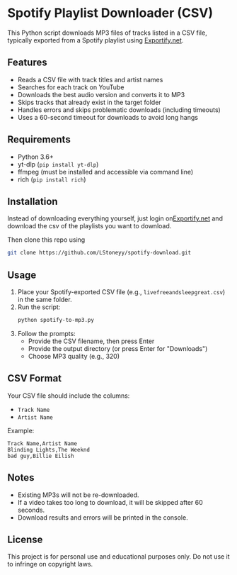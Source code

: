 # Spotify Playlist Downloader (CSV)

This Python script downloads MP3 files of tracks listed in a CSV file, typically exported from a Spotify playlist using [Exportify.net](https://exportify.net/).

## Features

- Reads a CSV file with track titles and artist names
- Searches for each track on YouTube
- Downloads the best audio version and converts it to MP3
- Skips tracks that already exist in the target folder
- Handles errors and skips problematic downloads (including timeouts)
- Uses a 60-second timeout for downloads to avoid long hangs

## Requirements

- Python 3.6+
- yt-dlp (`pip install yt-dlp`)
- ffmpeg (must be installed and accessible via command line)
- rich (`pip install rich`)

## Installation

Instead of downloading everything yourself, just login on[Exportify.net](https://exportify.net/) and download the csv of the playlists you want to download. 

Then clone this repo using 
```bash
git clone https://github.com/LStoneyy/spotify-download.git
```

## Usage

1. Place your Spotify-exported CSV file (e.g., `livefreeandsleepgreat.csv`) in the same folder.
2. Run the script:
   ```bash
   python spotify-to-mp3.py
   ```
3. Follow the prompts:
   - Provide the CSV filename, then press Enter
   - Provide the output directory (or press Enter for "Downloads")
   - Choose MP3 quality (e.g., 320)

## CSV Format

Your CSV file should include the columns:

- `Track Name`
- `Artist Name`

Example:

```csv
Track Name,Artist Name
Blinding Lights,The Weeknd
bad guy,Billie Eilish
```

## Notes

- Existing MP3s will not be re-downloaded.
- If a video takes too long to download, it will be skipped after 60 seconds.
- Download results and errors will be printed in the console.

## License

This project is for personal use and educational purposes only. Do not use it to infringe on copyright laws.
